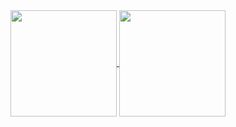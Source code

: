 <a href="https://github.com/ahmed-shariff">
  <img align="center" height="170px" src="https://github-readme-stats.vercel.app/api?username=ahmed-shariff&include_all_commits=true&show_icons=true&theme=dracula" />
</a>
<a href="https://github.com/ahmed-shariff">
  <img align="center" height="170px" src="https://github-readme-stats.vercel.app/api/top-langs/?username=ahmed-shariff&layout=compact&show_icons=true&theme=dracula" />
</a>
